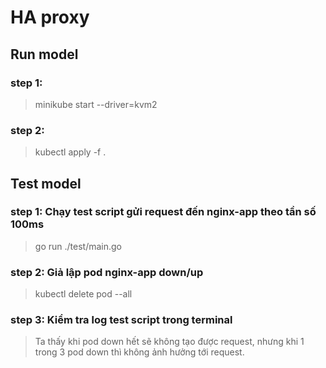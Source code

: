 # HA proxy

## Run model
### step 1: 
> minikube start --driver=kvm2
### step 2:
> kubectl apply -f .

## Test model
### step 1: Chạy test script gửi request đến nginx-app theo tần số 100ms
> go run ./test/main.go
### step 2: Giả lập pod nginx-app down/up
> kubectl delete pod --all
### step 3: Kiểm tra log test script trong terminal
> Ta thấy khi pod down hết sẽ không tạo được request, nhưng khi 1 trong 3 pod down thì không ảnh hưởng tới request.